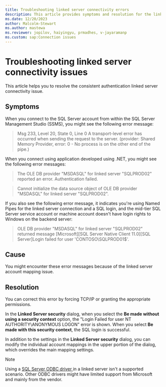 ```yaml
---
title: Troubleshooting linked server connectivity errors
description: This article provides symptoms and resolution for the linked server connectivity errors
ms.date: 12/20/2023
author: Malcolm-Stewart
ms.author: mastewa
ms.reviewer: jopilov, haiyingyu, prmadhes, v-jayaramanp
ms.custom: sap:Connection issues
---
```


# Troubleshooting linked server connectivity issues

This article helps you to resolve the consistent authentication linked server connectivity issue.

## Symptoms

When you connect to the SQL Server account from within the SQL Server Management Studio (SSMS), you might see the following error message:

> Msg 233, Level 20, State 0, Line 0
> A transport-level error has occurred when sending the request to the server. (provider: Shared Memory Provider, error: 0 - No process is on the other end of the pipe.)

When you connect using application developed using .NET, you might see the following error messages:

> The OLE DB provider "MSDASQL" for linked server "SQLPROD02" reported an error. Authentication failed.

> Cannot initialize the data source object of OLE DB provider "MSDASQL" for linked server "SQLPROD02".

If you also see the following error message, it indicates you're using Named Pipes for the linked server connection and a SQL login, and the mid-tier SQL Server service account or machine account doesn't have login rights to Windows on the backend server:

> OLE DB provider "MSDASQL" for linked server "SQLPROD02" returned message [Microsoft][SQL Server Native Client 11.0][SQL Server]Login failed for user 'CONTOSO\SQLPROD01$'.

## Cause

You might encounter these error messages because of the linked server account mapping issue.

## Resolution

You can correct this error by forcing TCP/IP or granting the appropriate permissions. 

In the **Linked Server security** dialog, when you select the **Be made without using a security context** option, the "Login Failed for user NT AUTHORITY\ANONYMOUS LOGON" error is shown. When you select **Be made with this security context**, the SQL login is successful.

In addition to the settings in the **Linked Server security** dialog, you can modify the individual account mappings in the upper portion of the dialog, which overrides the main mapping settings.

> [!NOTE]
> Using a [SQL Server ODBC driver ](https://github.com/microsoft/CSS_SQL_Networking_Tools/wiki/0650-SQL-Server-Linked-Server-Delegation-Issues)in a linked server isn't a supported scenario. Other ODBC drivers might have limited support from Microsoft and mainly from the vendor.
